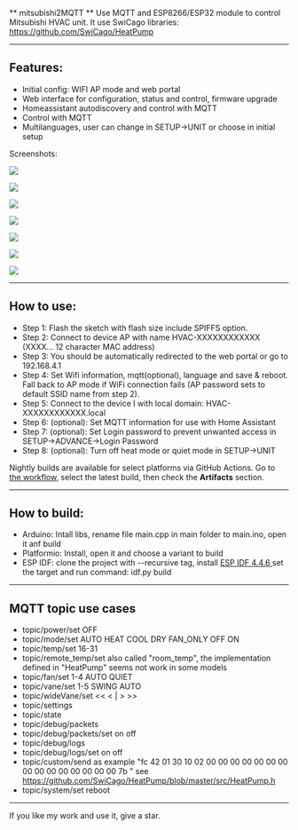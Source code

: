 ** mitsubishi2MQTT **
Use MQTT and ESP8266/ESP32 module to control Mitsubishi HVAC unit.
It use SwiCago libraries: https://github.com/SwiCago/HeatPump

***
## Features:
 - Initial config:  WIFI AP mode and web portal
 - Web interface for configuration, status and control, firmware upgrade
 - Homeassistant autodiscovery and control with MQTT
 - Control with MQTT
 - Multilanguages, user can change in SETUP->UNIT or choose in initial setup

Screenshots:

![](https://github.com/dzungpv/mitsubishi2MQTT/blob/master/images/main_page.jpeg)

![](https://github.com/dzungpv/mitsubishi2MQTT/blob/master/images/control_page.jpeg)

![](https://github.com/dzungpv/mitsubishi2MQTT/blob/master/images/config_page.jpeg)

![](https://github.com/dzungpv/mitsubishi2MQTT/blob/master/images/initial_setup.jpeg)

![](https://github.com/dzungpv/mitsubishi2MQTT/blob/master/images/login_page.jpeg)

![](https://github.com/dzungpv/mitsubishi2MQTT/blob/master/images/unit_page.jpeg)

![](https://github.com/dzungpv/mitsubishi2MQTT/blob/master/images/status_page.jpeg)

***
## How to use:
 - Step 1: Flash the sketch with flash size include SPIFFS option.
 - Step 2: Connect to device AP with name HVAC-XXXXXXXXXXXX (XXXX... 12 character MAC address)
 - Step 3: You should be automatically redirected to the web portal or go to 192.168.4.1
 - Step 4: Set Wifi information, mqtt(optional), language and save & reboot. Fall back to AP mode if WiFi connection fails (AP password sets to default SSID name from step 2).
 - Step 5: Connect to the device I with local domain: HVAC-XXXXXXXXXXXX.local
 - Step 6: (optional): Set MQTT information for use with Home Assistant
 - Step 7: (optional): Set Login password to prevent unwanted access in SETUP->ADVANCE->Login Password
 - Step 8: (optional): Turn off heat mode or quiet mode in SETUP->UNIT

Nightly builds are available for select platforms via GitHub Actions. Go to [the workflow](https://github.com/dzungpv/mitsubishi2MQTT/actions/workflows/platformio.yml), select the latest build, then check the **Artifacts** section. 
***
## How to build:
  - Arduino: Intall libs, rename file main.cpp in main folder to main.ino, open it anf build
  - Platformio: Install, open it and choose a variant to build
  - ESP IDF: clone the project with --recursive tag, install [ESP IDF 4.4.6 ](https://docs.espressif.com/projects/esp-idf/en/v4.4/esp32/get-started/index.html) set the target and run command: idf.py build

***
## MQTT topic use cases
- topic/power/set OFF
- topic/mode/set AUTO HEAT COOL DRY FAN_ONLY OFF ON
- topic/temp/set 16-31
- topic/remote_temp/set also called "room_temp", the implementation defined in "HeatPump" seems not work in some models
- topic/fan/set 1-4 AUTO QUIET
- topic/vane/set 1-5 SWING AUTO
- topic/wideVane/set << < | > >>
- topic/settings
- topic/state
- topic/debug/packets
- topic/debug/packets/set on off
- topic/debug/logs
- topic/debug/logs/set on off
- topic/custom/send as example "fc 42 01 30 10 02 00 00 00 00 00 00 00 00 00 00 00 00 00 00 00 7b " see https://github.com/SwiCago/HeatPump/blob/master/src/HeatPump.h
- topic/system/set reboot 
***
If you like my work and use it, give a star.
